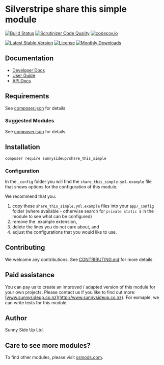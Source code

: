# Silverstripe share this simple module
[![Build Status](https://travis-ci.org/sunnysideup/silverstripe-share_this_simple.svg?branch=master)](https://travis-ci.org/sunnysideup/silverstripe-share_this_simple)
[![Scrutinizer Code Quality](https://scrutinizer-ci.com/g/sunnysideup/silverstripe-share_this_simple/badges/quality-score.png?b=master)](https://scrutinizer-ci.com/g/sunnysideup/silverstripe-share_this_simple/?branch=master)
[![codecov.io](https://codecov.io/github/sunnysideup/silverstripe-share_this_simple/coverage.svg?branch=master)](https://codecov.io/github/sunnysideup/silverstripe-share_this_simple?branch=master)

[![Latest Stable Version](https://poser.pugx.org/sunnysideup/share_this_simple/version)](https://packagist.org/packages/sunnysideup/share_this_simple)
[![License](https://poser.pugx.org/sunnysideup/share_this_simple/license)](https://packagist.org/packages/sunnysideup/share_this_simple)
[![Monthly Downloads](https://poser.pugx.org/sunnysideup/share_this_simple/d/monthly)](https://packagist.org/packages/sunnysideup/share_this_simple)


## Documentation



 * [Developer Docs](docs/en/INDEX.md)
 * [User Guide](docs/en/userguide.md)
 * [API Docs](http://docs.ssmods.com/sunnysideup/share_this_simple/classes.xhtml)


## Requirements



See [composer.json](composer.json) for details


### Suggested Modules



See [composer.json](composer.json) for details


## Installation


```
composer require sunnysideup/share_this_simple
```

### Configuration



In the `_config` folder you will find the `share_this_simple.yml.example`
file that shows options for the configuration of this module.

We recommend that you:

  1. copy these `share_this_simple.yml.example` files into your
`app/_config` folder (where available - otherwise search for `private static $` in the module to see what can be configured)
  2. remove the .example extension,
  3. delete the lines you do not care about, and
  4. adjust the configurations that you would like to use.


## Contributing



We welcome any contributions. See [CONTRIBUTING.md](CONTRIBUTING.md) for more details.

## Paid assistance



You can pay us to create an improved / adapted version of this module for your own projects.  Please contact us if you like to find out more: [www.sunnysideup.co.nz](http://www.sunnysideup.co.nz).  For exmaple, we can write tests for this module.  

## Author



Sunny Side Up Ltd.


## Care to see more modules?

To find other modules, please visit [ssmods.com](http://ssmods.com/).
